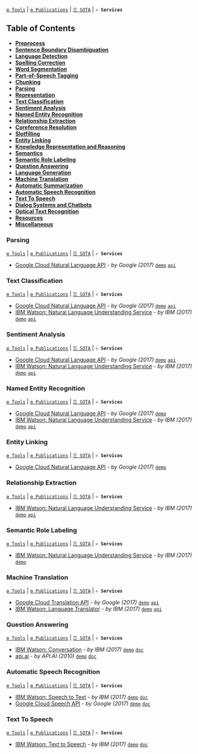 [`⚙ Tools`](https://github.com/magizbox/underthesea/wiki/English-NLP-Tools) | [`⚙ Publications`](https://github.com/magizbox/underthesea/wiki/English-NLP-Publications)  | [`☶ SOTA`](https://github.com/magizbox/underthesea/wiki/English-NLP-SOTA) | **`⚛ Services`**

## Table of Contents

* [**Preprocess**](#preprocess)
* [**Sentence Boundary Disambiguation**](#sentence-boundary-disambiguation)
* [**Language Detection**](#language-detection)
* [**Spelling Correction**](#spelling-correction)
* [**Word Segmentation**](#word-segmentation)
* [**Part-of-Speech Tagging**](#part-of-speech-tagging)
* [**Chunking**](#chunking)
* [**Parsing**](#parsing)
* [**Representation**](#representation)
* [**Text Classification**](#text-classification)
* [**Sentiment Analysis**](#sentiment-analysis)
* [**Named Entity Recognition**](#named-entity-recognition)
* [**Relationship Extraction**](#relationship-extraction)
* [**Coreference Resolution**](#coreference-resolution)
* [**Slotfilling**](#slotfilling)
* [**Entity Linking**](#entity-linking)
* [**Knowledge Representation and Reasoning**](#knowledge-representation-and-reasoning)
* [**Semantics**](#semantics)
* [**Semantic Role Labeling**](#semantic-role-labeling)
* [**Question Answering**](#question-answering)
* [**Language Generation**](#language-generation)
* [**Machine Translation**](#machine-translation)
* [**Automatic Summarization**](#automatic-summarization)
* [**Automatic Speech Recognition**](#automatic-speech-recognition)
* [**Text To Speech**](#text-to-speech)
* [**Dialog Systems and Chatbots**](#dialogue-systems-and-chatbots)
* [**Optical Text Recognition**](#optical-text-recognition)
* [**Resources**](#resources)
* [**Miscellaneous**](#miscellaneous)

### Parsing

[`⚙ Tools`](https://github.com/magizbox/underthesea/wiki/English-NLP-Tools#parsing) | [`⚙ Publications`](https://github.com/magizbox/underthesea/wiki/English-NLP-Publications#parsing)  | [`☶ SOTA`](https://github.com/magizbox/underthesea/wiki/English-NLP-SOTA#parsing) | **`⚛ Services`**

* [Google Cloud Natural Language API](https://cloud.google.com/natural-language/) - *by Google (2017)* [`demo`](https://cloud.google.com/natural-language/) [`api`](https://cloud.google.com/natural-language/docs/analyzing-syntax)

### Text Classification

[`⚙ Tools`](https://github.com/magizbox/underthesea/wiki/English-NLP-Tools#text-classification) | [`⚙ Publications`](https://github.com/magizbox/underthesea/wiki/English-NLP-Publications#text-classification)  | [`☶ SOTA`](https://github.com/magizbox/underthesea/wiki/English-NLP-SOTA#text-classification) | **`⚛ Services`**

* [Google Cloud Natural Language API](https://cloud.google.com/natural-language/) - *by Google (2017)* [`demo`](https://cloud.google.com/natural-language/) [`api`](https://cloud.google.com/natural-language/docs/classifying-text)
* [IBM Watson: Natural Language Understanding Service](https://www.ibm.com/watson/services/natural-language-understanding/) - *by IBM (2017)* [`demo`](https://natural-language-understanding-demo.mybluemix.net/) [`api`](https://www.ibm.com/watson/developercloud/natural-language-understanding/api/v1/#categories)

### Sentiment Analysis

[`⚙ Tools`](https://github.com/magizbox/underthesea/wiki/English-NLP-Tools#sentiment-analysis) | [`⚙ Publications`](https://github.com/magizbox/underthesea/wiki/English-NLP-Publications#sentiment-analysis)  | [`☶ SOTA`](https://github.com/magizbox/underthesea/wiki/English-NLP-SOTA#sentiment-analysis) | **`⚛ Services`**

* [Google Cloud Natural Language API](https://cloud.google.com/natural-language/) - *by Google (2017)* [`demo`](https://cloud.google.com/natural-language/) [`api`](https://cloud.google.com/natural-language/docs/analyzing-sentiment)
* [IBM Watson: Natural Language Understanding Service](https://www.ibm.com/watson/services/natural-language-understanding/) - *by IBM (2017)* [`demo`](https://natural-language-understanding-demo.mybluemix.net/?cm_mc_uid=24354790044615058730923&cm_mc_sid_50200000=1505873092&cm_mc_sid_52640000=1505872948) [`api`](https://www.ibm.com/watson/developercloud/natural-language-understanding/api/v1/#emotion)

### Named Entity Recognition

[`⚙ Tools`](https://github.com/magizbox/underthesea/wiki/English-NLP-Tools#named-entity-recognition) | [`⚙ Publications`](https://github.com/magizbox/underthesea/wiki/English-NLP-Publications#named-entity-recognition)  | [`☶ SOTA`](https://github.com/magizbox/underthesea/wiki/English-NLP-SOTA#named-entity-recognition) | **`⚛ Services`**

* [Google Cloud Natural Language API](https://cloud.google.com/natural-language/) - *by Google (2017)* [`demo`](https://cloud.google.com/natural-language/docs/analyzing-entities)
* [IBM Watson: Natural Language Understanding Service](https://www.ibm.com/watson/services/natural-language-understanding/) - *by IBM (2017)* [`demo`](https://natural-language-understanding-demo.mybluemix.net/) [`api`](https://www.ibm.com/watson/developercloud/natural-language-understanding/api/v1/#entities)

### Entity Linking

[`⚙ Tools`](https://github.com/magizbox/underthesea/wiki/English-NLP-Tools#entity-linking) | [`⚙ Publications`](https://github.com/magizbox/underthesea/wiki/English-NLP-Publications#entity-linking)  | [`☶ SOTA`](https://github.com/magizbox/underthesea/wiki/English-NLP-SOTA#entity-linking) | **`⚛ Services`**

* [Google Cloud Natural Language API](https://cloud.google.com/natural-language/) - *by Google (2017)* [`demo`](https://cloud.google.com/natural-language/docs/analyzing-entities)

### Relationship Extraction

[`⚙ Tools`](https://github.com/magizbox/underthesea/wiki/English-NLP-Tools#relationship-extraction) | [`⚙ Publications`](https://github.com/magizbox/underthesea/wiki/English-NLP-Publications#relationship-extraction)  | [`☶ SOTA`](https://github.com/magizbox/underthesea/wiki/English-NLP-SOTA#relationship-extraction) | **`⚛ Services`**

* [IBM Watson: Natural Language Understanding Service](https://www.ibm.com/watson/services/natural-language-understanding/) - *by IBM (2017)* [`demo`](https://natural-language-understanding-demo.mybluemix.net/) [`api`](https://www.ibm.com/watson/developercloud/natural-language-understanding/api/v1/#relations)

### Semantic Role Labeling

[`⚙ Tools`](https://github.com/magizbox/underthesea/wiki/English-NLP-Tools#semantic-role-labeling) | [`⚙ Publications`](https://github.com/magizbox/underthesea/wiki/English-NLP-Publications#semantic-role-labeling)  | [`☶ SOTA`](https://github.com/magizbox/underthesea/wiki/English-NLP-SOTA#semantic-role-labeling) | **`⚛ Services`**

* [IBM Watson: Natural Language Understanding Service](https://www.ibm.com/watson/services/natural-language-understanding/) - *by IBM (2017)* [`demo`](https://www.ibm.com/watson/developercloud/natural-language-understanding/api/v1/#semantic-roles)

### Machine Translation

[`⚙ Tools`](https://github.com/magizbox/underthesea/wiki/English-NLP-Tools#machine-translation) | [`⚙ Publications`](https://github.com/magizbox/underthesea/wiki/English-NLP-Publications#machine-translation)  | [`☶ SOTA`](https://github.com/magizbox/underthesea/wiki/English-NLP-SOTA#machine-translation) | **`⚛ Services`**

* [Google Cloud Translation API](https://cloud.google.com/translate/) - *by Google (2017)* [`demo`](https://cloud.google.com/translate/) [`api`](https://cloud.google.com/translate/docs/)
* [IBM Watson: Language Translator](https://www.ibm.com/watson/services/language-translator/) - *by IBM (2017)* [`demo`](https://language-translator-demo.mybluemix.net/) [`api`](https://www.ibm.com/watson/developercloud/language-translator/api/v2/#translate)

### Question Answering

[`⚙ Tools`](https://github.com/magizbox/underthesea/wiki/English-NLP-Tools#question-answering) | [`⚙ Publications`](https://github.com/magizbox/underthesea/wiki/English-NLP-Publications#question-answering)  | [`☶ SOTA`](https://github.com/magizbox/underthesea/wiki/English-NLP-SOTA#question-answering) | **`⚛ Services`**

* [IBM Watson: Conversation](https://www.ibm.com/watson/services/conversation/) - *by IBM (2017)* [`demo`](https://conversation-demo.mybluemix.net/) [`doc`](https://console.bluemix.net/docs/services/conversation/index.html#about)
* [api.ai](https://api.ai/) - *by API.AI (2010)* [`demo`](https://www.youtube.com/watch?v=nms6o249M8w&index=2&list=PListM28kf0CNUGbLymXwECe8w-lDX4XrW) [`doc`](https://api.ai/docs/getting-started/basics)

### Automatic Speech Recognition

[`⚙ Tools`](https://github.com/magizbox/underthesea/wiki/English-NLP-Tools#automatic-speech-recognition) | [`⚙ Publications`](https://github.com/magizbox/underthesea/wiki/English-NLP-Publications#automatic-speech-recognition)  | [`☶ SOTA`](https://github.com/magizbox/underthesea/wiki/English-NLP-SOTA#automatic-speech-recognition) | **`⚛ Services`**

* [IBM Watson: Speech to Text](https://www.ibm.com/watson/services/speech-to-text/) - *by IBM (2017)* [`demo`](https://speech-to-text-demo.mybluemix.net) [`doc`](https://console.bluemix.net/docs/services/speech-to-text/index.html#about)
* [Google Cloud Speech API](https://cloud.google.com/speech/) - *by Google (2017)* [`demo`](https://cloud.google.com/speech/) [`doc`](https://cloud.google.com/speech/docs/)

### Text To Speech

[`⚙ Tools`](https://github.com/magizbox/underthesea/wiki/English-NLP-Tools#text-to-speech) | [`⚙ Publications`](https://github.com/magizbox/underthesea/wiki/English-NLP-Publications#text-to-speech)  | [`☶ SOTA`](https://github.com/magizbox/underthesea/wiki/English-NLP-SOTA#text-to-speech) | **`⚛ Services`**

* [IBM Watson: Text to Speech](https://www.ibm.com/watson/services/text-to-speech/) - *by IBM (2017)* [`demo`](https://text-to-speech-demo.mybluemix.net/) [`doc`](https://console.bluemix.net/docs/services/text-to-speech/index.html)